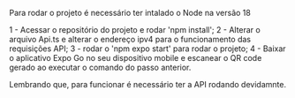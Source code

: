 Para rodar o projeto é necessário ter intalado o Node na versão 18

1 - Acessar o repositório do projeto e rodar 'npm install';
2 - Alterar o arquivo Api.ts e alterar o endereço ipv4 para o funcionamento das requisições API;
3 - rodar o 'npm expo start' para rodar o projeto;
4 - Baixar o aplicativo Expo Go no seu dispositivo mobile e escanear o QR code gerado ao executar o comando do passo anterior.

Lembrando que, para funcionar é necessário ter a API rodando devidamnte.
